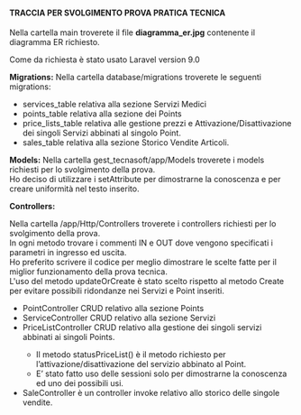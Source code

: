 <h4>TRACCIA PER SVOLGIMENTO PROVA PRATICA TECNICA</h4>

<p>Nella cartella main troverete il file <strong>diagramma_er.jpg</strong> contenente il diagramma ER richiesto.</p>

<p>Come da richiesta è stato usato Laravel version 9.0</p>

<p><strong>Migrations:</strong> Nella cartella database/migrations troverete le seguenti migrations:</p>
<ul>
    <li>services_table relativa alla sezione Servizi Medici</li>
	<li>points_table relativa alla sezione dei Points</li>
	<li>price_lists_table relativa alle gestione prezzi e Attivazione/Disattivazione dei singoli Servizi abbinati al singolo Point.</li>
	<li>sales_table relativa alla sezione Storico Vendite Articoli.</li>
</ul>
<p><strong>Models:</strong> Nella cartella gest_tecnasoft/app/Models troverete i models richiesti per lo svolgimento della prova.<br/>Ho deciso di utilizzare i setAttribute per dimostrarne la conoscenza e per creare uniformità nel testo inserito.</p>

<p><strong>Controllers:</strong> <p>Nella cartella /app/Http/Controllers troverete i controllers richiesti per lo svolgimento della prova.</br> 
  In ogni metodo trovare i commenti IN e OUT dove vengono specificati i parametri in ingresso ed uscita.</br>
  Ho preferito scrivere il codice per meglio dimostrare le scelte fatte per il miglior funzionamento della prova tecnica.</br>
  L'uso del metodo updateOrCreate è stato scelto rispetto al metodo Create per evitare possibili ridondanze nei Servizi e Point inseriti.</p>
  <ul>
        <li>PointController CRUD relativo alla sezione Points</li>
        <li>ServiceController CRUD relativo alla sezione Servizi</li>
        <li>PriceListController CRUD relativo alla gestione dei singoli servizi abbinati ai singoli Points.</li>
          <ul>
            <li>Il metodo statusPriceList() è il metodo richiesto per l’attivazione/disattivazione del servizio abbinato al Point. </li>
            <li>E’ stato fatto uso delle sessioni solo per dimostrarne la conoscenza ed uno dei possibili usi.</li>
            </ul>
        <li>
          SaleController è un controller invoke relativo allo storico delle singole vendite.
        </li>
    </ul>


 

